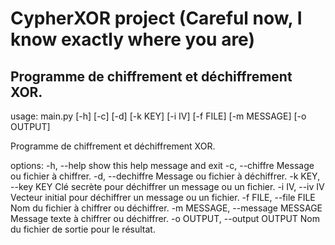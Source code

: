 # CypherXOR project (Careful now, I know exactly where you are)

## Programme de chiffrement et déchiffrement XOR.



usage: main.py [-h] [-c] [-d] [-k KEY] [-i IV] [-f FILE] [-m MESSAGE] [-o OUTPUT]

Programme de chiffrement et déchiffrement XOR.

options:
  -h, --help            show this help message and exit
  -c, --chiffre         Message ou fichier à chiffrer.
  -d, --dechiffre       Message ou fichier à déchiffrer.
  -k KEY, --key KEY     Clé secrète pour déchiffrer un message ou un fichier.
  -i IV, --iv IV        Vecteur initial pour déchiffrer un message ou un fichier.
  -f FILE, --file FILE  Nom du fichier à chiffrer ou déchiffrer.
  -m MESSAGE, --message MESSAGE
                        Message texte à chiffrer ou déchiffrer.
  -o OUTPUT, --output OUTPUT
                        Nom du fichier de sortie pour le résultat.

